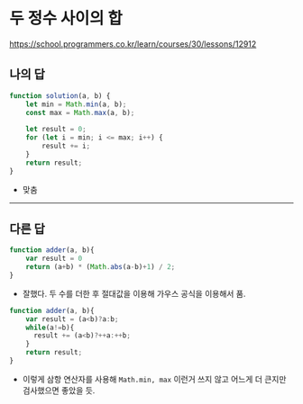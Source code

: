 # 두 정수 사이의 합

https://school.programmers.co.kr/learn/courses/30/lessons/12912

## 나의 답

```js
function solution(a, b) {
    let min = Math.min(a, b);
    const max = Math.max(a, b);
    
    let result = 0;
    for (let i = min; i <= max; i++) {
        result += i;
    }
    return result;
}
```

- 맞춤

---

## 다른 답

```js
function adder(a, b){
    var result = 0
    return (a+b) * (Math.abs(a-b)+1) / 2;
}
```

- 잘했다. 두 수를 더한 후 절대값을 이용해 가우스 공식을 이용해서 품.


```js
function adder(a, b){
    var result = (a<b)?a:b;
    while(a!=b){
      result += (a<b)?++a:++b;
    }    
    return result;
}
```

- 이렇게 삼항 연산자를 사용해 `Math.min, max` 이런거 쓰지 않고 어느게 더 큰지만 검사했으면 좋았을 듯.
